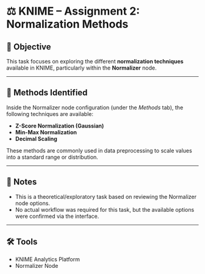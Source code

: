 # ⚖️ KNIME – Assignment 2: Normalization Methods

## 📌 Objective

This task focuses on exploring the different **normalization techniques** available in KNIME, particularly within the **Normalizer** node.

---

## 🧪 Methods Identified

Inside the Normalizer node configuration (under the *Methods* tab), the following techniques are available:

- **Z-Score Normalization (Gaussian)**
- **Min-Max Normalization**
- **Decimal Scaling**

These methods are commonly used in data preprocessing to scale values into a standard range or distribution.

---

## 📄 Notes

- This is a theoretical/exploratory task based on reviewing the Normalizer node options.
- No actual workflow was required for this task, but the available options were confirmed via the interface.

---

## 🛠 Tools

- KNIME Analytics Platform
- Normalizer Node
